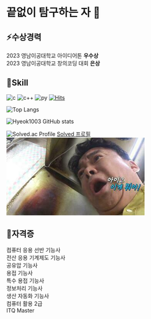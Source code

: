 # 끝없이 탐구하는 자 👋

## ⚡수상경력
2023 영남이공대학교 아이디어톤 **우수상**  
2023 영남이공대학교 창의코딩 대회 **은상**  


## 🤔Skill
![c](https://img.shields.io/badge/C-00599C?style=for-the-badge&logo=c&logoColor=white)
![c++](https://img.shields.io/badge/C%2B%2B-00599C?style=for-the-badge&logo=c%2B%2B&logoColor=white)
![py](https://img.shields.io/badge/Python-14354C?style=for-the-badge&logo=python&logoColor=white)
[![Hits](https://hits.seeyoufarm.com/api/count/incr/badge.svg?url=https%3A%2F%2Fgithub.com%2FHyeok1003&count_bg=%2379C83D&title_bg=%23555555&icon=&icon_color=%23E7E7E7&title=hits&edge_flat=false)](https://hits.seeyoufarm.com)
<!--
**Hyeok1003/Hyeok1003** is a ✨ _special_ ✨ repository because its `README.md` (this file) appears on your GitHub profile.

Here are some ideas to get you started:

- 🔭 I’m currently working on ...
- 🌱 I’m currently learning ...
- 👯 I’m looking to collaborate on ...
- 🤔 I’m looking for help with ...
- 💬 Ask me about ...
- 📫 How to reach me: ...
- 😄 Pronouns: ...
- ⚡ Fun fact: ...
-->


![Top Langs](https://github-readme-stats.vercel.app/api/top-langs/?username=Hyeok1003&layout=compact&theme=dark)

![Hyeok1003 GitHub stats](https://github-readme-stats.vercel.app/api?username=Hyeok1003&theme=dark)



![Solved.ac Profile](http://mazassumnida.wtf/api/generate_badge?boj=jmh67686)
[Solved 프로필](https://solved.ac/profile/jmh67686)  
![이미지](./백종원이게뭐야.jpg)


## 🔭자격증
컴퓨터 응용 선반 기능사  
전산 응용 기계제도 기능사  
공유압 기능사  
용접 기능사  
특수 용접 기능사  
정보처리 기능사  
생산 자동화 기능사  
컴퓨터 활용 2급  
ITQ Master  
